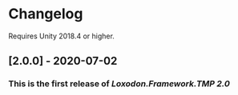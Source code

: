# Changelog

Requires Unity 2018.4 or higher.

## [2.0.0] - 2020-07-02
### This is the first release of *Loxodon.Framework.TMP 2.0*

